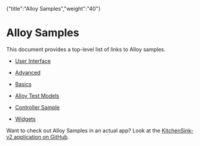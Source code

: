 {"title":"Alloy Samples","weight":"40"} 

# Alloy Samples

This document provides a top-level list of links to Alloy samples.

*   [User Interface](/docs/appc/Alloy_Framework/Alloy_Guide/Alloy_Test_Apps/User_Interface/)
    
*   [Advanced](/docs/appc/Alloy_Framework/Alloy_Guide/Alloy_Test_Apps/Advanced/)
    
*   [Basics](/docs/appc/Alloy_Framework/Alloy_Guide/Alloy_Test_Apps/Basics/)
    
*   [Alloy Test Models](/docs/appc/Alloy_Framework/Alloy_Guide/Alloy_Test_Apps/Alloy_Test_Models/)
    
*   [Controller Sample](/docs/appc/Alloy_Framework/Alloy_How-tos/Alloy_Samples/Alloy_Controllers_Sample/)
    
*   [Widgets](/docs/appc/Alloy_Framework/Alloy_Guide/Alloy_Test_Apps/Widgets/)
    

Want to check out Alloy Samples in an actual app? Look at the [KitchenSink-v2 application on GitHub](https://github.com/appcelerator/kitchensink-v2).